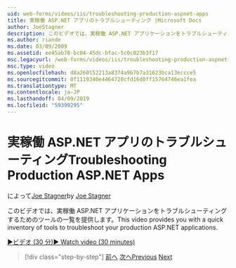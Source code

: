 ```yaml
---
uid: web-forms/videos/iis/troubleshooting-production-aspnet-apps
title: 実稼働 ASP.NET アプリのトラブルシューティング |Microsoft Docs
author: JoeStagner
description: このビデオでは、実稼働 ASP.NET アプリケーションをトラブルシューティングするためのツールの一覧を提供します。
ms.author: riande
ms.date: 03/09/2009
ms.assetid: ee45ab78-bc04-45dc-bfac-5c0c023b3f17
msc.legacyurl: /web-forms/videos/iis/troubleshooting-production-aspnet-apps
msc.type: video
ms.openlocfilehash: d8a260152213a8374a9b7b7a31623bca13eccce5
ms.sourcegitcommit: 0f1119340e4464720cfd16d0ff15764746ea1fea
ms.translationtype: MT
ms.contentlocale: ja-JP
ms.lasthandoff: 04/09/2019
ms.locfileid: "59399295"
---
```

# <a name="troubleshooting-production-aspnet-apps"></a><span data-ttu-id="1f609-103">実稼働 ASP.NET アプリのトラブルシューティング</span><span class="sxs-lookup"><span data-stu-id="1f609-103">Troubleshooting Production ASP.NET Apps</span></span>

<span data-ttu-id="1f609-104">によって[Joe Stagner](https://github.com/JoeStagner)</span><span class="sxs-lookup"><span data-stu-id="1f609-104">by [Joe Stagner](https://github.com/JoeStagner)</span></span>

<span data-ttu-id="1f609-105">このビデオでは、実稼働 ASP.NET アプリケーションをトラブルシューティングするためのツールの一覧を提供します。</span><span class="sxs-lookup"><span data-stu-id="1f609-105">This video provides you with a quick inventory of tools to troubleshoot your production ASP.NET applications.</span></span>

[<span data-ttu-id="1f609-106">&#9654;ビデオ (30 分)</span><span class="sxs-lookup"><span data-stu-id="1f609-106">&#9654; Watch video (30 minutes)</span></span>](https://channel9.msdn.com/Blogs/ASP-NET-Site-Videos/troubleshooting-production-aspnet-apps)

> [!div class="step-by-step"]
> <span data-ttu-id="1f609-107">[前へ](feature-specific-delegated-management.md)
> [次へ](creating-a-site-with-iis7-manager.md)</span><span class="sxs-lookup"><span data-stu-id="1f609-107">[Previous](feature-specific-delegated-management.md)
[Next](creating-a-site-with-iis7-manager.md)</span></span>
